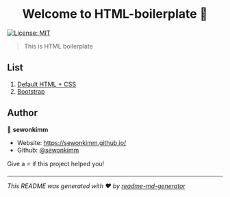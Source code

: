 <h1 align="center">Welcome to HTML-boilerplate 👋</h1>
<p>
  <a href="#" target="_blank">
    <img alt="License: MIT" src="https://img.shields.io/badge/License-MIT-yellow.svg" />
  </a>
</p>

> This is HTML boilerplate

## List

1. [Default HTML + CSS](https://github.com/sewonkimm/boilerplate-HTML/releases/tag/default)
2. [Bootstrap](https://github.com/sewonkimm/boilerplate-HTML/releases/tag/Bootstrap)


## Author

👤 **sewonkimm**

- Website: https://sewonkimm.github.io/
- Github: [@sewonkimm](https://github.com/sewonkimm)

Give a ⭐️ if this project helped you!

---

_This README was generated with ❤️ by [readme-md-generator](https://github.com/kefranabg/readme-md-generator)_
